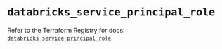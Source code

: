 # `databricks_service_principal_role`

Refer to the Terraform Registry for docs: [`databricks_service_principal_role`](https://registry.terraform.io/providers/databricks/databricks/1.72.0/docs/resources/service_principal_role).
